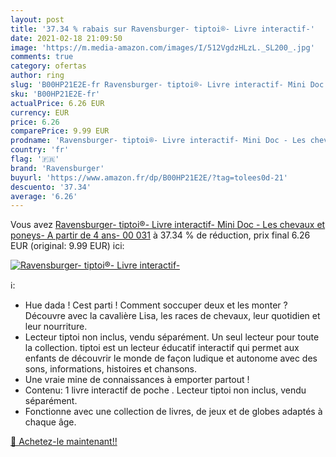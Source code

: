 ```yaml
---
layout: post
title: '37.34 % rabais sur Ravensburger- tiptoi®- Livre interactif-'
date: 2021-02-18 21:09:50
image: 'https://m.media-amazon.com/images/I/512VgdzHLzL._SL200_.jpg'
comments: true
category: ofertas
author: ring
slug: 'B00HP21E2E-fr Ravensburger- tiptoi®- Livre interactif- Mini Doc - Les...'
sku: 'B00HP21E2E-fr'
actualPrice: 6.26 EUR
currency: EUR
price: 6.26
comparePrice: 9.99 EUR
prodname: 'Ravensburger- tiptoi®- Livre interactif- Mini Doc - Les chevaux et poneys- A partir de 4 ans- 00 031'
country: 'fr'
flag: '🇫🇷'
brand: 'Ravensburger'
buyurl: 'https://www.amazon.fr/dp/B00HP21E2E/?tag=tolees0d-21'
descuento: '37.34'
average: '6.26'
---
```


Vous avez [Ravensburger- tiptoi®- Livre interactif- Mini Doc - Les chevaux et poneys- A partir de 4 ans- 00 031](https://www.amazon.fr/dp/B00HP21E2E/?tag=tolees0d-21)  à  37.34 % de réduction, prix final  6.26 EUR (original: 9.99 EUR) ici:

[![Ravensburger- tiptoi®- Livre interactif-](https://m.media-amazon.com/images/I/512VgdzHLzL._SL200_.jpg)](https://www.amazon.fr/dp/B00HP21E2E/?tag=tolees0d-21)

ℹ️:

- Hue dada ! Cest parti ! Comment soccuper deux et les monter ? Découvre avec la cavalière Lisa, les races de chevaux, leur quotidien et leur nourriture.
- Lecteur tiptoi non inclus, vendu séparément. Un seul lecteur pour toute la collection. tiptoi est un lecteur éducatif interactif qui permet aux enfants de découvrir le monde de façon ludique et autonome avec des sons, informations, histoires et chansons.
- Une vraie mine de connaissances à emporter partout !
- Contenu: 1 livre interactif de poche . Lecteur tiptoi non inclus, vendu séparément.
- Fonctionne avec une collection de livres, de jeux et de globes adaptés à chaque âge.

[🛒 Achetez-le maintenant!!](https://www.amazon.fr/dp/B00HP21E2E/?tag=tolees0d-21)
